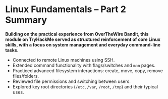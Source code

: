 # Linux Fundamentals – Part 2 Summary  

**Building on the practical experience from **OverTheWire Bandit**, this module on **TryHackMe** served as structured reinforcement of core Linux skills, with a focus on system management and everyday command-line tasks.**  

- Connected to remote Linux machines using SSH.  
- Extended command functionality with flags/switches and `man` pages.  
- Practiced advanced filesystem interactions: create, move, copy, remove files/folders.  
- Reviewed file permissions and switching between users.  
- Explored key root directories (`/etc`, `/var`, `/root`, `/tmp`) and their typical uses.  

